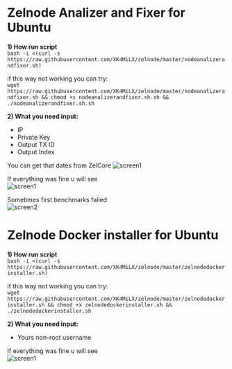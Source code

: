 # Zelnode Analizer and Fixer for Ubuntu

<b>1) How run script</b>  
```bash -i <(curl -s https://raw.githubusercontent.com/XK4MiLX/zelnode/master/nodeanalizerandfixer.sh)```  

if this way not working you can try:  
```wget https://raw.githubusercontent.com/XK4MiLX/zelnode/master/nodeanalizerandfixer.sh && chmod +x nodeanalizerandfixer.sh.sh && ./nodeanalizerandfixer.sh.sh```   

<b>2) What you need input:</b>    
  - IP  
  - Private Key    
  - Output TX ID  
  - Output Index  
  
You can get that dates from ZelCore 
![screen1](https://raw.githubusercontent.com/XK4MiLX/zelnode/master/image/pic03.jpg) 

If everything was fine u will see  
![screen1](https://raw.githubusercontent.com/XK4MiLX/zelnode/master/image/pic02.jpg)  

Sometimes first benchmarks failed   
![screen2](https://raw.githubusercontent.com/XK4MiLX/zelnode/master/image/pic011.jpg)  

# Zelnode Docker installer for Ubuntu

<b>1) How run script</b>  
```bash -i <(curl -s https://raw.githubusercontent.com/XK4MiLX/zelnode/master/zelnodedockerinstaller.sh)```  

if this way not working you can try:  
```wget https://raw.githubusercontent.com/XK4MiLX/zelnode/master/zelnodedockerinstaller.sh && chmod +x zelnodedockerinstaller.sh && ./zelnodedockerinstaller.sh```  

<b>2) What you need input:</b>
- Yours non-root username  

If everything was fine u will see   
![screen1](https://raw.githubusercontent.com/XK4MiLX/zelnode/master/image/pic04.jpg)
